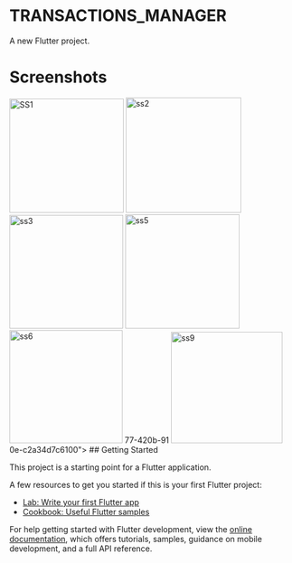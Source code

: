 # TRANSACTIONS_MANAGER

A new Flutter project.
# Screenshots

<img width="202" alt="SS1" src="https://github.com/chintu692002/TRANSACTIONS_MANAGER/assets/87665102/d04670d8-a0cf-48ee-9fc8-0f584dd56eb9">
<img width="204" alt="ss2" src="https://github.com/chintu692002/TRANSACTIONS_MANAGER/assets/87665102/250e3a9f-15d0-4d69-ae7e-b5c359563838">
<img width="201" alt="ss3" src="https://github.com/chintu692002/TRANSACTIONS_MANAGER/assets/87665102/bf20eef8-4451-450b-a59b-82c4df298d67">
<img width="202" alt="ss5" src="https://github.com/chintu692002/TRANSACTIONS_MANAGER/assets/87665102/a272dc62-8e49-43e1-acf6-ea184c4fabfb">
<img width="200" alt="ss6" src="https://github.com/chintu692002/TRANSACTIONS_MANAGER/assets/87665102/ab656010-d2
<img width="206" alt="ss8" src="https://github.com/chintu692002/TRANSACTIONS_MANAGER/assets/87665102/55bbd20e-8aa3-44a2-bd6e-662b8f7dee17">
77-420b-91
<img width="197" alt="ss9" src="https://github.com/chintu692002/TRANSACTIONS_MANAGER/assets/87665102/96760577-4e40-4642-b3b0-cf2e145f74a0">
0e-c2a34d7c6100">
## Getting Started

This project is a starting point for a Flutter application.

A few resources to get you started if this is your first Flutter project:

- [Lab: Write your first Flutter app](https://docs.flutter.dev/get-started/codelab)
- [Cookbook: Useful Flutter samples](https://docs.flutter.dev/cookbook)

For help getting started with Flutter development, view the
[online documentation](https://docs.flutter.dev/), which offers tutorials,
samples, guidance on mobile development, and a full API reference.
